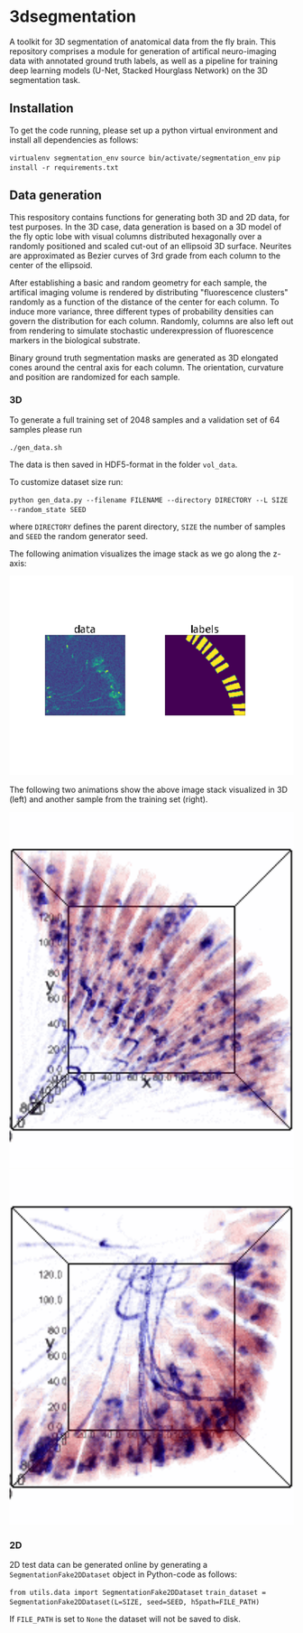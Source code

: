 # 3dsegmentation

A toolkit for 3D segmentation of anatomical data from the fly brain. This repository comprises a module for generation of artifical neuro-imaging data with  annotated ground truth labels, as well as a pipeline for training deep learning models (U-Net, Stacked Hourglass Network) on the 3D segmentation task. 

## Installation

To get the code running, please set up a python virtual environment and install all dependencies as follows:

`virtualenv segmentation_env`
`source bin/activate/segmentation_env`
`pip install -r requirements.txt`

## Data generation

This respository contains functions for generating both 3D and 2D data, for test purposes.
In the 3D case, data generation is based on a 3D model of the fly optic lobe with visual columns distributed hexagonally over a randomly positioned and scaled cut-out of an ellipsoid 3D surface. Neurites are approximated as Bezier curves of 3rd grade from each column to the center of the ellipsoid. 

After establishing a basic and random geometry for each sample, the artifical imaging volume is rendered by distributing "fluorescence clusters" randomly as a function of the distance of the center for each column. To induce more variance, three different types of probability densities can govern the distribution for each column. Randomly, columns are also left out from rendering to simulate stochastic underexpression of fluorescence markers in the biological substrate.

Binary ground truth segmentation masks are generated as 3D elongated cones around the central axis for each column. The orientation, curvature and position are randomized for each sample.

### 3D 

To generate a full training set of 2048 samples and a validation set of 64 samples please run 

`./gen_data.sh`

The data is then saved in HDF5-format in the folder `vol_data`.

To customize dataset size run:

`python gen_data.py --filename FILENAME --directory DIRECTORY --L SIZE --random_state SEED`

where `DIRECTORY` defines the parent directory, `SIZE` the number of samples and `SEED` the random generator seed.

The following animation visualizes the image stack as we go along the z-axis:

<img src="https://github.com/michi-d/3dsegmentation/blob/main/assets/slice_demo_3.gif" alt="drawing" width="600"/>

The following two animations show the above image stack visualized in 3D (left) and another sample from the training set (right).

<img src="https://github.com/michi-d/3dsegmentation/blob/main/assets/3d_demo_3.gif" alt="drawing" width="600"/>
<img src="https://github.com/michi-d/3dsegmentation/blob/main/assets/3d_demo_20.gif" alt="drawing" width="600"/>

### 2D

2D test data can be generated online by generating a `SegmentationFake2DDataset` object in Python-code as follows:

`from utils.data import SegmentationFake2DDataset`
`train_dataset = SegmentationFake2DDataset(L=SIZE, seed=SEED, h5path=FILE_PATH)`

If `FILE_PATH` is set to `None` the dataset will not be saved to disk.



